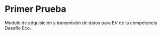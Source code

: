 # Primer Prueba
Modulo de adquisición y transmisión de datos para EV de la competencia Desafío Eco.
